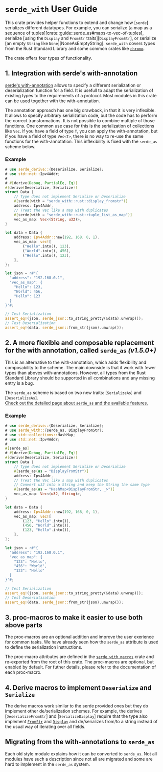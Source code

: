 # `serde_with` User Guide

This crate provides helper functions to extend and change how [`serde`] serializes different datatypes.
For example, you can serialize [a map as a sequence of tuples][crate::guide::serde_as#maps-to-vec-of-tuples], serialize [using the `Display` and `FromStr` traits][`DisplayFromStr`], or serialize [an empty `String` like `None`][NoneAsEmptyString].
`serde_with` covers types from the Rust Standard Library and some common crates like [`chrono`][serde_with_chrono].

The crate offers four types of functionality.

## 1. Integration with serde's with-annotation

[serde's with-annotation][with-annotation] allows to specify a different serialization or deserialization function for a field.
It is usefull to adapt the serialization of existing types to the requirements of a protocol.
Most modules in this crate can be used together with the with-annotation.

The annotation approach has one big drawback, in that it is very inflexible.
It allows to specify arbitrary serialization code, but the code has to perform the correct transformations.
It is not possible to combine multiple of those functions.
One common use case for this is the serialization of collections like `Vec`.
If you have a field of type `T`, you can apply the with-annotation, but if you have a field of type `Vec<T>`, there is no way to re-use the same functions for the with-annotation.
This inflexibility is fixed with the `serde_as` scheme below.

### Example

```rust
# use serde_derive::{Deserialize, Serialize};
# use std::net::Ipv4Addr;
#
# #[derive(Debug, PartialEq, Eq)]
#[derive(Deserialize, Serialize)]
struct Data {
    // Type does not implement Serialize or Deserialize
    #[serde(with = "serde_with::rust::display_fromstr")]
    address: Ipv4Addr,
    // Treat the Vec like a map with duplicates
    #[serde(with = "serde_with::rust::tuple_list_as_map")]
    vec_as_map: Vec<(String, u32)>,
}

let data = Data {
    address: Ipv4Addr::new(192, 168, 0, 1),
    vec_as_map: vec![
        ("Hello".into(), 123),
        ("World".into(), 456),
        ("Hello".into(), 123),
    ],
};

let json = r#"{
  "address": "192.168.0.1",
  "vec_as_map": {
    "Hello": 123,
    "World": 456,
    "Hello": 123
  }
}"#;

// Test Serialization
assert_eq!(json, serde_json::to_string_pretty(&data).unwrap());
// Test Deserialization
assert_eq!(data, serde_json::from_str(json).unwrap());
```

## 2. A more flexible and composable replacement for the with annotation, called `serde_as` *(v1.5.0+)*

This is an alternative to the with-annotation, which adds flexibility and composability to the scheme.
The main downside is that it work with fewer types than aboves with-annotations.
However, all types from the Rust Standard Library should be supported in all combinations and any missing entry is a bug.

The `serde_as` scheme is based on two new traits: [`SerializeAs`] and [`DeserializeAs`].  
[Check out the detailed page about `serde_as` and the available features.](crate::guide::serde_as)

### Example

```rust
# use serde_derive::{Deserialize, Serialize};
# use serde_with::{serde_as, DisplayFromStr};
# use std::collections::HashMap;
# use std::net::Ipv4Addr;
#
#[serde_as]
# #[derive(Debug, PartialEq, Eq)]
#[derive(Deserialize, Serialize)]
struct Data {
    // Type does not implement Serialize or Deserialize
    #[serde_as(as = "DisplayFromStr")]
    address: Ipv4Addr,
    // Treat the Vec like a map with duplicates
    // Convert u32 into a String and keep the String the same type
    #[serde_as(as = "HashMap<DisplayFromStr, _>")]
    vec_as_map: Vec<(u32, String)>,
}

let data = Data {
    address: Ipv4Addr::new(192, 168, 0, 1),
    vec_as_map: vec![
        (123, "Hello".into()),
        (456, "World".into()),
        (123, "Hello".into()),
    ],
};

let json = r#"{
  "address": "192.168.0.1",
  "vec_as_map": {
    "123": "Hello",
    "456": "World",
    "123": "Hello"
  }
}"#;

// Test Serialization
assert_eq!(json, serde_json::to_string_pretty(&data).unwrap());
// Test Deserialization
assert_eq!(data, serde_json::from_str(json).unwrap());
```

## 3. proc-macros to make it easier to use both above parts

The proc-macros are an optional addition and improve the user exerience for common tasks.
We have already seen how the `serde_as` attribute is used to define the serialization instructions.

The proc-macro attributes are defined in the [`serde_with_macros`] crate and re-exported from the root of this crate.
The proc-macros are optional, but enabled by default.
For futher details, please refer to the documentation of each proc-macro.

## 4. Derive macros to implement `Deserialize` and `Serialize`

The derive macros work similar to the serde provided ones but they do implement other de/serialization schemes.
For example, the derives [`DeserializeFromStr`] and [`SerializeDisplay`] require that the type also implement [`FromStr`] and [`Display`] and de/serializes from/to a string instead of the usual way of iterating over all fields.

## Migrating from the with-annotations to `serde_as`

Each old style module explains how it can be converted to `serde_as`.
Not all modules have such a description since not all are migrated and some are hard to implement in the `serde_as` system.

[`Display`]: std::fmt::Display
[`FromStr`]: std::str::FromStr
[`serde_with_macros`]: serde_with_macros
[serde_with_chrono]: crate::chrono
[with-annotation]: https://serde.rs/field-attrs.html#with
